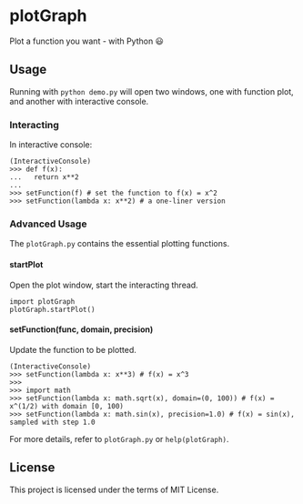# plotGraph
Plot a function you want - with Python :smiley:

## Usage
Running with `python demo.py` will open two windows, one with function plot, and another with interactive console.

### Interacting
In interactive console:
```python3
(InteractiveConsole)
>>> def f(x):
...   return x**2
...
>>> setFunction(f) # set the function to f(x) = x^2
>>> setFunction(lambda x: x**2) # a one-liner version
```

### Advanced Usage
The `plotGraph.py` contains the essential plotting functions.

#### startPlot  
Open the plot window, start the interacting thread.
```python3
import plotGraph
plotGraph.startPlot()
```

#### setFunction(func, domain, precision)  
Update the function to be plotted.  
```python3
(InteractiveConsole)
>>> setFunction(lambda x: x**3) # f(x) = x^3
>>> 
>>> import math
>>> setFunction(lambda x: math.sqrt(x), domain=(0, 100)) # f(x) = x^(1/2) with domain [0, 100)
>>> setFunction(lambda x: math.sin(x), precision=1.0) # f(x) = sin(x), sampled with step 1.0
```

For more details, refer to `plotGraph.py` or `help(plotGraph)`.

## License
This project is licensed under the terms of MIT License.
